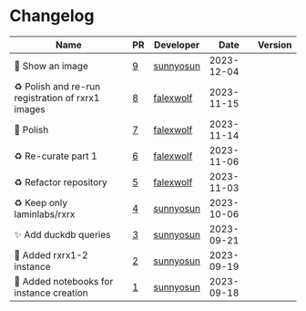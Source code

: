 # Changelog

<!-- prettier-ignore -->
Name | PR | Developer | Date | Version
--- | --- | --- | --- | ---
💄 Show an image | [9](https://github.com/laminlabs/rxrx-lamin/pull/9) | [sunnyosun](https://github.com/sunnyosun) | 2023-12-04 |
♻️ Polish and re-run registration of rxrx1 images | [8](https://github.com/laminlabs/rxrx-lamin/pull/8) | [falexwolf](https://github.com/falexwolf) | 2023-11-15 |
📝 Polish | [7](https://github.com/laminlabs/rxrx-lamin/pull/7) | [falexwolf](https://github.com/falexwolf) | 2023-11-14 |
♻️  Re-curate part 1 | [6](https://github.com/laminlabs/rxrx-lamin/pull/6) | [falexwolf](https://github.com/falexwolf) | 2023-11-06 |
♻️ Refactor repository | [5](https://github.com/laminlabs/rxrx-lamin/pull/5) | [falexwolf](https://github.com/falexwolf) | 2023-11-03 |
♻️ Keep only laminlabs/rxrx | [4](https://github.com/laminlabs/rxrx-lamin/pull/4) | [sunnyosun](https://github.com/sunnyosun) | 2023-10-06 |
✨ Add duckdb queries | [3](https://github.com/laminlabs/rxrx1-lamin/pull/3) | [sunnyosun](https://github.com/sunnyosun) | 2023-09-21 |
🍱 Added rxrx1-2 instance | [2](https://github.com/laminlabs/rxrx1-lamin/pull/2) | [sunnyosun](https://github.com/sunnyosun) | 2023-09-19 |
📝 Added notebooks for instance creation | [1](https://github.com/laminlabs/rxrx1-lamin/pull/1) | [sunnyosun](https://github.com/sunnyosun) | 2023-09-18 |
